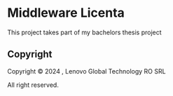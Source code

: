 # Middleware Licenta

This project takes part of my bachelors thesis project


## Copyright

Copyright © 2024 , Lenovo Global Technology RO SRL

All right reserved.
